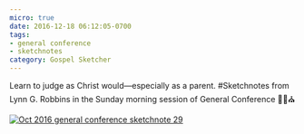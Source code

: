 ```yaml
---
micro: true
date: 2016-12-18 06:12:05-0700
tags:
- general conference
- sketchnotes
category: Gospel Sketcher
---
```


Learn to judge as Christ would—especially as a parent.
#Sketchnotes from Lynn G. Robbins in the Sunday morning session of General Conference ✍🏼⛪️

[![Oct 2016 general conference sketchnote 29](https://media.bennorris.org/images/gospelsketcher/uploads/2018/afd1377f45.jpg)](https://media.bennorris.org/images/gospelsketcher/uploads/2018/afd1377f45.jpg)